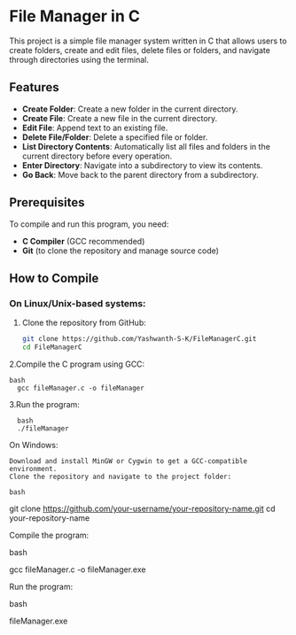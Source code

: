# File Manager in C

This project is a simple file manager system written in C that allows users to create folders, create and edit files, delete files or folders, and navigate through directories using the terminal.

## Features

- **Create Folder**: Create a new folder in the current directory.
- **Create File**: Create a new file in the current directory.
- **Edit File**: Append text to an existing file.
- **Delete File/Folder**: Delete a specified file or folder.
- **List Directory Contents**: Automatically list all files and folders in the current directory before every operation.
- **Enter Directory**: Navigate into a subdirectory to view its contents.
- **Go Back**: Move back to the parent directory from a subdirectory.

## Prerequisites

To compile and run this program, you need:

- **C Compiler** (GCC recommended)
- **Git** (to clone the repository and manage source code)

## How to Compile

### On Linux/Unix-based systems:

1. Clone the repository from GitHub:
   ```bash
   git clone https://github.com/Yashwanth-S-K/FileManagerC.git
   cd FileManagerC

 2.Compile the C program using GCC:

    bash
      gcc fileManager.c -o fileManager

 3.Run the program:

      bash
      ./fileManager

On Windows:

    Download and install MinGW or Cygwin to get a GCC-compatible environment.
    Clone the repository and navigate to the project folder:

    bash

git clone https://github.com/your-username/your-repository-name.git
cd your-repository-name

Compile the program:

bash

gcc fileManager.c -o fileManager.exe

Run the program:

bash

fileManager.exe

